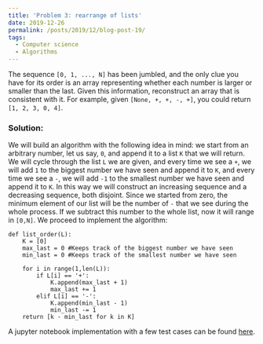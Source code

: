 ```yaml
---
title: 'Problem 3: rearrange of lists'
date: 2019-12-26
permalink: /posts/2019/12/blog-post-19/
tags:
  - Computer science
  - Algorithms
---
```



The sequence `[0, 1, ..., N]` has been jumbled, and the only clue you have for its order is an array representing whether each number is larger or smaller than the last. Given this information, reconstruct an array that is consistent with it. For example, given `[None, +, +, -, +]`, you could return `[1, 2, 3, 0, 4]`.

### Solution:

We will build an algorithm with the following idea in mind: we start from an arbitrary number, let us say, `0`, and append it to a list `K` that we will return. We will cycle through the list `L` we are given, and every time we see a `+`, we will add `1` to the biggest number we have seen and append it to `K`, and every time we see a `-`, we will add `-1` to the smallest number we have seen and append it to `K`. In this way we will construct an increasing sequence and a decreasing sequence, both disjoint. Since we started from zero, the minimum element of our list will be the number of `-` that we see during the whole process. If we subtract this number to the whole list, now it will range in `[0,N]`. We proceed to implement the algorithm:

```
def list_order(L):
    K = [0]
    max_last = 0 #Keeps track of the biggest number we have seen
    min_last = 0 #Keeps track of the smallest number we have seen

    for i in range(1,len(L)):
        if L[i] == '+':
            K.append(max_last + 1)
            max_last += 1
        elif L[i] == '-':
            K.append(min_last - 1)
            min_last -= 1
    return [k - min_last for k in K]
```

A jupyter notebook implementation with a few test cases can be found [here](https://github.com/felperez/DS-problems/blob/master/problem%203.ipynb).
